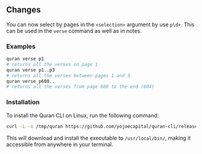 ## Changes

You can now select by pages in the `<selection>` argument by use `p\d+`. This can be used in the `verse` command as well as in notes.

### Examples

```bash
quran verse p1
# returns all the verses on page 1
quran verse p1..p3
# returns all the verses between pages 1 and 3
quran verse p600..
# returns all the verses from page 600 to the end (604)
```

### Installation

To install the Quran CLI on Linux, run the following command:

```bash
curl -L -o /tmp/quran https://github.com/yojoecapital/quran-cli/releases/latest/download/quran && chmod 755 /tmp/quran && sudo mv /tmp/quran /usr/local/bin/
```

This will download and install the executable to `/usr/local/bin/`, making it accessible from anywhere in your terminal.